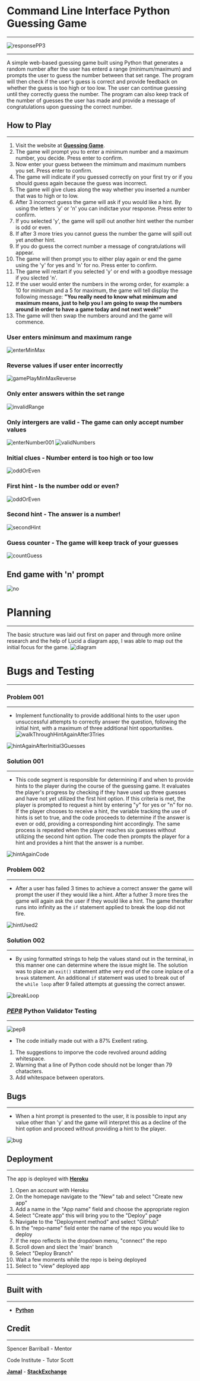 # Command Line Interface Python Guessing Game
_________________________________________

![responsePP3](https://user-images.githubusercontent.com/108287233/213483220-a3ff5669-80d9-4bfe-a626-bec4e7f04295.png)

_______________________________________________

A simple web-based guessing game built using Python that generates a random number after the user has enterd a range (minimum/maximum) and prompts the user to guess the number between that set range. The program will then check if the user's guess is correct and provide feedback on whether the guess is too high or too low. The user can continue guessing until they correctly guess the number. The program can also keep track of the number of guesses the user has made and provide a message of congratulations upon guessing the correct number.

## How to Play
__________________________________
1. Visit the website at **[Guessing Game](https://guessinggamepy.herokuapp.com/)**.
2. The game will prompt you to enter a minimum number and a maximum number, you decide. Press enter to confirm.
3. Now enter your guess between the mimimum and maximum numbers you set. Press enter to confirm.
4. The game will indicate if you guessed correctly on your first try or if you should guess again because the guess was incorrect.
5. The game will give clues along the way whether you inserted a number that was to high or to low.
6. After 3 incorrect guess the game will ask if you would like a hint.  By using the letters 'y' or 'n' you can indictae your response. Press enter to confirm.
7. If you selected 'y', the game will spill out another hint wether the number is odd or even.
8. If after 3 more tries you cannot guess the number the game will spill out yet another hint.
9. If you do guess the correct number a message of congratulations will appear.
10. The game will then prompt you to either play again or end the game using the 'y' for yes and 'n' for no. Press enter to confirm.
11. The game will restart if you selected 'y' or end with a goodbye message if you slected 'n'.
12. If the user would enter the numbers in the wromg order, for example: a 10 for minimum and a 5 for maximum, the game will tell display the following message: **"You really need to know what minimum and maximum means,
                  just to help you I am going to swap the numbers around
                  in order to have a game today and not next week!"**
13. The game will then swap the numbers around and the game will commence. 

### User enters minimum and maximum range
![enterMinMax](https://user-images.githubusercontent.com/108287233/213653249-2161fd75-0fa9-4708-bbe8-266b61269388.png)

### Reverse values if user enter incorrectly
![gamePlayMinMaxReverse](https://user-images.githubusercontent.com/108287233/213515754-51d793a8-6b1c-404f-8a01-fe1504fd9575.png)

### Only enter answers within the set range
![invalidRange](https://user-images.githubusercontent.com/108287233/213654262-f2150edb-ded7-4e47-af4f-f92c8c4b22a4.png)

### Only intergers are valid - The game can only accept number values
![enterNumber001](https://user-images.githubusercontent.com/108287233/213653803-9d082578-e456-4fe2-9a02-621ebcc3ad8a.png)
![validNumbers](https://user-images.githubusercontent.com/108287233/213653958-a0a7d557-30e7-41a9-a4a7-93f9d4874b60.png)

### Initial clues - Number enterd is too high or too low
![oddOrEven](https://user-images.githubusercontent.com/108287233/213652964-6572436b-1ae6-42f7-ab24-be38d4a33764.png)

### First hint - Is the number odd or even?
![oddOrEven](https://user-images.githubusercontent.com/108287233/213652988-df119ce9-9546-4bfa-97cf-fe5a856b8571.png)

### Second hint - The answer is a number!
![secondHint](https://user-images.githubusercontent.com/108287233/213653116-75d7a4eb-d5b8-44df-961c-d80be237805a.png)

### Guess counter - The game will keep track of your guesses

![countGuess](https://user-images.githubusercontent.com/108287233/213653447-d493beb5-5c7d-4523-bd4b-804e03d9109a.png)


## End game with 'n' prompt
![no](https://user-images.githubusercontent.com/108287233/213519501-cdf0b3cc-2ca2-47d9-af49-2f200d85f3be.png)

# Planning
__________________
The basic structure was laid out first on paper and through more online research and the help of Lucid a diagram app, I was able to map out the initial focus for the game.
![diagram](https://user-images.githubusercontent.com/108287233/213665156-f73eb2b5-0157-426d-ad26-cd77e2d41f87.png)


# Bugs and Testing
_____________________________

### Problem 001
__________

 * Implement functionality to provide additional hints to the user upon unsuccessful attempts to correctly answer the question, following the initial hint, with a maximum of three additional hint opportunities.
![walkThroughHintAgainAfter3Tries](https://user-images.githubusercontent.com/108287233/213493027-cb18268c-f5d6-4b90-900f-85757d9f8cf4.png)

![hintAgainAfterInitial3Guesses](https://user-images.githubusercontent.com/108287233/213493384-91ef7558-5ad8-47a0-a740-2846ebfa4996.png)


### Solution 001
_____________________________
*  This code segment is responsible for determining if and when to provide hints to the player during the course of the guessing game. It evaluates the player's progress by checking if they have used up three guesses and have not yet utilized the first hint option. If this criteria is met, the player is prompted to request a hint by entering "y" for yes or "n" for no. If the player chooses to receive a hint, the variable tracking the use of hints is set to true, and the code proceeds to determine if the answer is even or odd, providing a corresponding hint accordingly. The same process is repeated when the player reaches six guesses without utilizing the second hint option. The code then prompts the player for a hint and provides a hint that the answer is a number.

![hintAgainCode](https://user-images.githubusercontent.com/108287233/213494452-e9836770-4ba5-4468-abc1-9bc75dcbfa15.png)

### Problem 002
_________________________

* After a user has failed 3 times to achieve a correct answer the game will prompt the user if they would like a hint.  After a futher 3 more tires the game will again ask the user if they would like a hint.  The game therafter runs into infinity as the `if` statement applied to break the loop did not fire. 


![hintUsed2](https://user-images.githubusercontent.com/108287233/213497217-136b833d-ba89-4da0-8ee2-fba40658dddf.png)


### Solution 002
__________________

* By using formatted strings to help the values stand out in the terminal, in this manner one can determine where the issue might lie. 
The solution was to place an `exit()` statement atthe very end of the cone inplace of a `break` statement.  An additional `if` statement was used to break out of the `while loop` after 9 failed attempts at guessing the correct answer. 

![breakLoop](https://user-images.githubusercontent.com/108287233/213656209-80432d39-717c-4f1f-b327-353e1de48cc4.png)


### ***[PEP8](https://www.pythonchecker.com/)*** Python Validator Testing
_______________________________
![pep8](https://user-images.githubusercontent.com/108287233/213509983-db4ad1fb-e0db-4410-884f-3ba4e8b9ad28.png)

* The code initially made out with a 87% Exellent rating.
1. The suggestions to imporve the code revolved around adding whitespace.
2. Warning that a line of Python code should not be longer than 79 chatacters.
3. Add whitespace between operators.

## Bugs
_______________________________________________
* When a hint prompt is presented to the user, it is possible to input any value other than 'y' and the game will interpret this as a decline of the hint option and proceed without providing a hint to the player.

![bug](https://user-images.githubusercontent.com/108287233/213657975-2318141f-773e-43cb-b5a7-586416a37c8a.png)

## Deployment
___________________________________

The app is deployed with **[Heroku](https://dashboard.heroku.com/apps/guessinggamepy/deploy/github)**

1. Open an account with Heroku
2. On the homepage navigate to the "New" tab and select "Create new app"
3. Add a name in the "App name" field and choose the appropriate region
4. Select "Create app" this will bring you to the "Deploy" page 
5. Navigate to the "Deployment method" and select "GitHub"
6. In the "repo-name" field enter the name of the repo you would like to deploy
7. If the repo reflects in the dropdown menu, "connect" the repo
8. Scroll down and slect the 'main' branch
9. Select "Deploy Branch"
10. Wait a few moments while the repo is being deployed
11. Select to "view" deployed app
________________________________________

## Built with
______________________________

- **[Python](https://www.python.org/)**



## Credit
_____


Spencer Barriball - Mentor

Code Institute - Tutor Scott

**[Jamal](https://codereview.stackexchange.com/questions/69333/number-guessing-game-with-maximum-and-minimum-values)** - **[StackExchange](https://stackexchange.com/)**

















